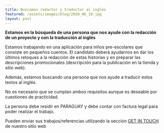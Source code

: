 ```yaml
---
title: Buscamos redactor y traductor al inglés
featured: /assets/images/blog/2020_06_10.jpg
layout: post
---
```


**Estamos en la búsqueda de una persona que nos ayude con la redacción de un proyecto y con la traducción al inglés**

Estamos trabajando en una aplicación para niños pre-escolares que consiste en pequeños cuentos. El candidato deberá ayudarnos en dar los últimos retoques a la redacción de estas historias y en preparar las descripciones promocionales (descripción para la publicación en la tienda y sitio web).

Además, estamos buscando una persona que nos ayude a traducir estos textos al inglés.

No es necesario que se cumplan ambos requisitos aunque es deseable por cuestiones de practicidad.

La persona debe residir en PARAGUAY y debe contar con factura legal para poder realizar el trabajo.

Pueden enviar sus trabajos/referencias utilizando la sección [GET IN TOUCH][url] de nuestro sitio web

[url]:https://t8nminator.com/contact.html